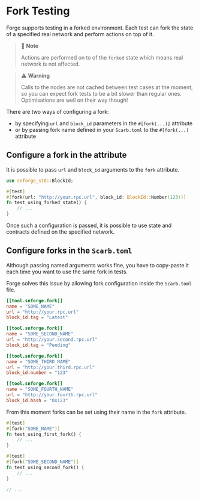 # Fork Testing

Forge supports testing in a forked environment. Each test can fork the state of a specified real
network and perform actions on top of it.

> 📝 **Note**
> 
> Actions are performed on to of the `forked` state which means real network is not affected.


> ⚠️ **Warning**
>
> Calls to the nodes are not cached between test cases at the moment, so you can expect fork
> tests to be a bit slower than regular ones. Optimisations are well on their way though!

There are two ways of configuring a fork:
- by specifying `url` and `block_id` parameters in the `#[fork(...)]` attribute
- or by passing fork name defined in your `Scarb.toml` to the `#[fork(...)` attribute

## Configure a fork in the attribute

It is possible to pass `url` and `block_id` arguments to the `fork` attribute.

```rust
use snforge_std::BlockId;

#[test]
#[fork(url: "http://your.rpc.url", block_id: BlockId::Number(123))]
fn test_using_forked_state() {
    // ...
}
```

Once such a configuration is passed, it is possible to use state and contracts defined on the specified network.

## Configure forks in the `Scarb.toml`

Although passing named arguments works fine, you have to copy-paste it each time you want to use
the same fork in tests.

Forge solves this issue by allowing fork configuration inside the `Scarb.toml` file.
```toml
[[tool.snforge.fork]]
name = "SOME_NAME"
url = "http://your.rpc.url"
block_id.tag = "Latest"

[[tool.snforge.fork]]
name = "SOME_SECOND_NAME"
url = "http://your.second.rpc.url"
block_id.tag = "Pending"

[[tool.snforge.fork]]
name = "SOME_THIRD_NAME"
url = "http://your.third.rpc.url"
block_id.number = "123"

[[tool.snforge.fork]]
name = "SOME_FOURTH_NAME"
url = "http://your.fourth.rpc.url"
block_id.hash = "0x123"
```

From this moment forks can be set using their name in the `fork` attribute.

```rust
#[test]
#[fork("SOME_NAME")]
fn test_using_first_fork() {
    // ...
}

#[test]
#[fork("SOME_SECOND_NAME")]
fn test_using_second_fork() {
    // ...
}

// ...
```
